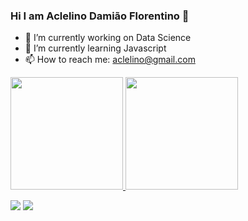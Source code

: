 ### Hi I am Aclelino Damião Florentino 👋

- 🔭 I’m currently working on Data Science 
- 🌱 I’m currently learning Javascript
- 📫 How to reach me: aclelino@gmail.com 


<div>
  <a href="https://github.com/aclelino">
  <img height="180em" src="https://github-readme-stats.vercel.app/api?username=aclelino&show_icons=true&theme=dark&include_all_commits=true&count+private=true"/>
  <img height="180em" src="https://github-readme-stats.vercel.app/api/top-langs/?username=aclelino&layout=compact&langs-count-16&theme=dark"/>
</div>

<div>
  
  <a href="https://www.linkedin.com/in/aclelino/"><img src="https://img.shields.io/badge/LinkedIn-0077B5?style=for-the-badge&logo=linkedin&logoColor=white"></a>
  <a href="https://www.instagram.com/acle.damiao/"><img src="https://img.shields.io/badge/Instagram-E4405F?style=for-the-badge&logo=instagram&logoColor=white"></a>

  
</div>


<div>
